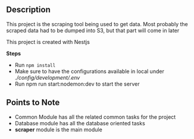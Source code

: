## **Description**

This project is the scraping tool being used to get data. Most probably the scraped data had to be dumped into S3, but that part will come in later

This project is created with Nestjs

**Steps**
- Run `npm install`
- Make sure to have the configurations available in local under *./config/development/.env*
- Run npm run start:nodemon:dev to start the server

## Points to Note
 - Common Module has all the related common tasks for the project
 - Database module has all the database oriented tasks
 - **scraper** module is the main module